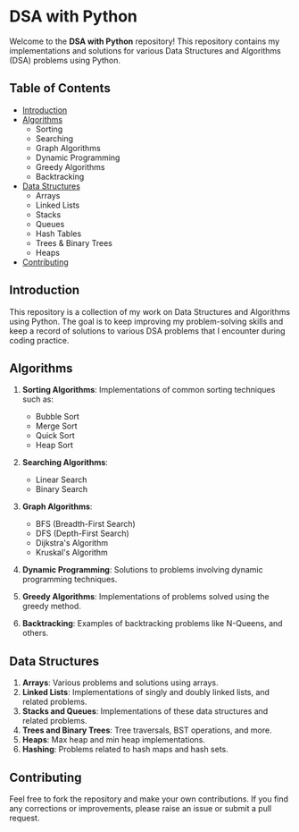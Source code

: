 # DSA with Python

Welcome to the **DSA with Python** repository! This repository contains my implementations and solutions for various Data Structures and Algorithms (DSA) problems using Python.

## Table of Contents

- [Introduction](#introduction)
- [Algorithms](#algorithms)
  - Sorting
  - Searching
  - Graph Algorithms
  - Dynamic Programming
  - Greedy Algorithms
  - Backtracking
- [Data Structures](#data-structures)
  - Arrays
  - Linked Lists
  - Stacks
  - Queues
  - Hash Tables
  - Trees & Binary Trees
  - Heaps
- [Contributing](#contributing)

## Introduction

This repository is a collection of my work on Data Structures and Algorithms using Python. The goal is to keep improving my problem-solving skills and keep a record of solutions to various DSA problems that I encounter during coding practice.

## Algorithms

1. **Sorting Algorithms**: Implementations of common sorting techniques such as:
   - Bubble Sort
   - Merge Sort
   - Quick Sort
   - Heap Sort

2. **Searching Algorithms**:
   - Linear Search
   - Binary Search

3. **Graph Algorithms**:
   - BFS (Breadth-First Search)
   - DFS (Depth-First Search)
   - Dijkstra's Algorithm
   - Kruskal's Algorithm

4. **Dynamic Programming**: Solutions to problems involving dynamic programming techniques.

5. **Greedy Algorithms**: Implementations of problems solved using the greedy method.

6. **Backtracking**: Examples of backtracking problems like N-Queens, and others.

## Data Structures

1. **Arrays**: Various problems and solutions using arrays.
2. **Linked Lists**: Implementations of singly and doubly linked lists, and related problems.
3. **Stacks and Queues**: Implementations of these data structures and related problems.
4. **Trees and Binary Trees**: Tree traversals, BST operations, and more.
5. **Heaps**: Max heap and min heap implementations.
6. **Hashing**: Problems related to hash maps and hash sets.

## Contributing

Feel free to fork the repository and make your own contributions. If you find any corrections or improvements, please raise an issue or submit a pull request.
